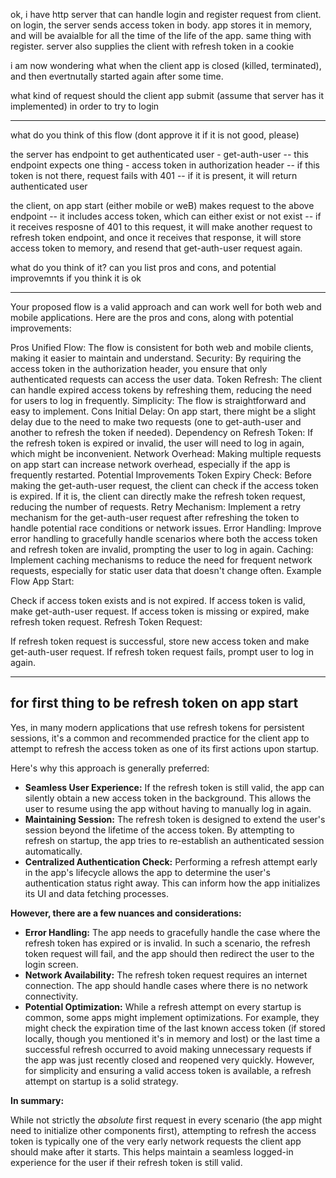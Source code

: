 ok, i have http server that can handle login and register request from client. on login, the server sends access token in body. app stores it in memory, and will be avaialble for all the time of the life of the app. same thing with register. server also supplies the client with refresh token in a cookie

i am now wondering what when the client app is closed (killed, terminated), and then evertnutally started again after some time.

what kind of request should the client app submit (assume that server has it implemented) in order to try to login

-------

what do you think of this flow (dont approve it if it is not good, please)

the server has endpoint to get authenticated user - get-auth-user -- this endpoint expects one thing - access token in authorization header -- if this token is not there, request fails with 401 -- if it is present, it will return authenticated user

the client, on app start (either mobile or weB) makes request to the above endpoint -- it includes access token, which can either exist or not exist -- if it receives resposne of 401 to this request, it will make another request to refresh token endpoint, and once it receives that response, it will store access token to memory, and resend that get-auth-user request again.

what do you think of it? can you list pros and cons, and potential improvemnts if you think it is ok

-----

Your proposed flow is a valid approach and can work well for both web and mobile applications. Here are the pros and cons, along with potential improvements:

Pros
Unified Flow: The flow is consistent for both web and mobile clients, making it easier to maintain and understand.
Security: By requiring the access token in the authorization header, you ensure that only authenticated requests can access the user data.
Token Refresh: The client can handle expired access tokens by refreshing them, reducing the need for users to log in frequently.
Simplicity: The flow is straightforward and easy to implement.
Cons
Initial Delay: On app start, there might be a slight delay due to the need to make two requests (one to get-auth-user and another to refresh the token if needed).
Dependency on Refresh Token: If the refresh token is expired or invalid, the user will need to log in again, which might be inconvenient.
Network Overhead: Making multiple requests on app start can increase network overhead, especially if the app is frequently restarted.
Potential Improvements
Token Expiry Check: Before making the get-auth-user request, the client can check if the access token is expired. If it is, the client can directly make the refresh token request, reducing the number of requests.
Retry Mechanism: Implement a retry mechanism for the get-auth-user request after refreshing the token to handle potential race conditions or network issues.
Error Handling: Improve error handling to gracefully handle scenarios where both the access token and refresh token are invalid, prompting the user to log in again.
Caching: Implement caching mechanisms to reduce the need for frequent network requests, especially for static user data that doesn't change often.
Example Flow
App Start:

Check if access token exists and is not expired.
If access token is valid, make get-auth-user request.
If access token is missing or expired, make refresh token request.
Refresh Token Request:

If refresh token request is successful, store new access token and make get-auth-user request.
If refresh token request fails, prompt user to log in again.

---------
for first thing to be refresh token on app start
--
Yes, in many modern applications that use refresh tokens for persistent sessions, it's a common and recommended practice for the client app to attempt to refresh the access token as one of its first actions upon startup.

Here's why this approach is generally preferred:

* **Seamless User Experience:** If the refresh token is still valid, the app can silently obtain a new access token in the background. This allows the user to resume using the app without having to manually log in again.
* **Maintaining Session:** The refresh token is designed to extend the user's session beyond the lifetime of the access token. By attempting to refresh on startup, the app tries to re-establish an authenticated session automatically.
* **Centralized Authentication Check:** Performing a refresh attempt early in the app's lifecycle allows the app to determine the user's authentication status right away. This can inform how the app initializes its UI and data fetching processes.

**However, there are a few nuances and considerations:**

* **Error Handling:** The app needs to gracefully handle the case where the refresh token has expired or is invalid. In such a scenario, the refresh token request will fail, and the app should then redirect the user to the login screen.
* **Network Availability:** The refresh token request requires an internet connection. The app should handle cases where there is no network connectivity.
* **Potential Optimization:** While a refresh attempt on every startup is common, some apps might implement optimizations. For example, they might check the expiration time of the last known access token (if stored locally, though you mentioned it's in memory and lost) or the last time a successful refresh occurred to avoid making unnecessary requests if the app was just recently closed and reopened very quickly. However, for simplicity and ensuring a valid access token is available, a refresh attempt on startup is a solid strategy.

**In summary:**

While not strictly the *absolute* first request in every scenario (the app might need to initialize other components first), attempting to refresh the access token is typically one of the very early network requests the client app should make after it starts. This helps maintain a seamless logged-in experience for the user if their refresh token is still valid.